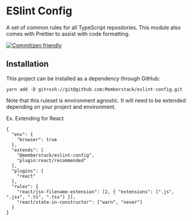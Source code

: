 # ESlint Config
A set of common rules for all TypeScript repositories. This module also comes with Prettier to assist with code formatting.

[![Commitizen friendly](https://img.shields.io/badge/commitizen-friendly-brightgreen.svg)](http://commitizen.github.io/cz-cli/)

## Installation
This project can be installed as a dependency through GitHub:

```
yarn add -D git+ssh://git@github.com:Memberstack/eslint-config.git
```

Note that this ruleset is environment agnostic. It will need to be extended depending on your project and environment.

Ex. Extending for React

```
{
  "env": {
    "browser": true
  },
  "extends": [
    "@memberstack/eslint-config",
    "plugin:react/recommended"
  ],
  "plugins": [
    "react"
  ],
  "rules": {
    "react/jsx-filename-extension": [2, { "extensions": [".js", ".jsx", ".ts", ".tsx"] }],
    "react/state-in-constructor": ["warn", "never"]
  }
}
```
